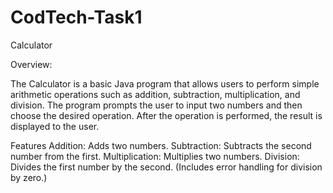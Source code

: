 # CodTech-Task1

Calculator

Overview:

The Calculator is a basic Java program that allows users to perform simple arithmetic operations such as addition, subtraction, multiplication, and division. The program prompts the user to input two numbers and then choose the desired operation. After the operation is performed, the result is displayed to the user.

Features
Addition: Adds two numbers.
Subtraction: Subtracts the second number from the first.
Multiplication: Multiplies two numbers.
Division: Divides the first number by the second. (Includes error handling for division by zero.)
